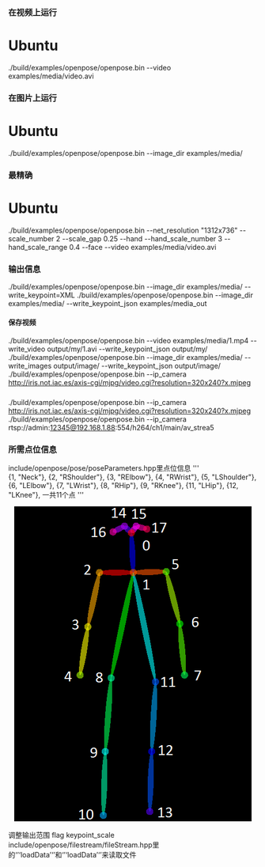 ### 在视频上运行
# Ubuntu
./build/examples/openpose/openpose.bin --video examples/media/video.avi

### 在图片上运行
# Ubuntu
./build/examples/openpose/openpose.bin --image_dir examples/media/

### 最精确
# Ubuntu
./build/examples/openpose/openpose.bin --net_resolution "1312x736" --scale_number 2 --scale_gap 0.25 --hand --hand_scale_number 3 --hand_scale_range 0.4 --face --video examples/media/video.avi

### 输出信息
./build/examples/openpose/openpose.bin --image_dir examples/media/ --write_keypoint=XML 
./build/examples/openpose/openpose.bin --image_dir examples/media/ --write_keypoint_json examples/media_out 
#### 保存视频
./build/examples/openpose/openpose.bin --video examples/media/1.mp4 --write_video output/my/1.avi --write_keypoint_json output/my/
./build/examples/openpose/openpose.bin --image_dir examples/media/ --write_images output/image/ --write_keypoint_json output/image/
./build/examples/openpose/openpose.bin --ip_camera http://iris.not.iac.es/axis-cgi/mjpg/video.cgi?resolution=320x240?x.mjpeg

###
./build/examples/openpose/openpose.bin --ip_camera http://iris.not.iac.es/axis-cgi/mjpg/video.cgi?resolution=320x240?x.mjpeg
./build/examples/openpose/openpose.bin --ip_camera rtsp://admin:12345@192.168.1.88:554/h264/ch1/main/av_strea5


### 所需点位信息
include/openpose/pose/poseParameters.hpp里点位信息
'''  
  {1,  "Neck"},
  {2,  "RShoulder"},
  {3,  "RElbow"},
  {4,  "RWrist"},
  {5,  "LShoulder"},
  {6,  "LElbow"},
  {7,  "LWrist"},
  {8,  "RHip"},
  {9,  "RKnee"},
  {11, "LHip"},
  {12, "LKnee"},
  一共11个点
 '''
 <p align="center">
    <img src="https://github.com/YoungMagic/my_project01/blob/master/media/keypoints_pose.png?raw=true", width="480">
</p>
 调整输出范围 flag keypoint_scale
 include/openpose/filestream/fileStream.hpp里的‘’‘loadData’‘’和‘’‘loadData’‘’来读取文件

